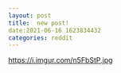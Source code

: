 ```yaml
--- 
layout: post 
title:  new post! 
date:2021-06-16 1623834432 
categories: reddit 
--- 
```

https://i.imgur.com/n5FbStP.jpg